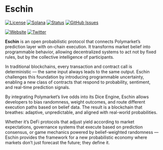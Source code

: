 # Eschin

[![License](https://img.shields.io/badge/License-MIT-blue.svg)](https://opensource.org/licenses/MIT)
[![Solana](https://img.shields.io/badge/Solana-Web3-green.svg)](https://solana.com/)
[![Status](https://img.shields.io/badge/Status-In%20Development-orange.svg)]()
[![GitHub Issues](https://img.shields.io/github/issues/yourusername/ontora-ai.svg)](https://github.com/yourusername/ontora-ai/issues)

[![Website](https://img.shields.io/badge/Website-Eschin-blue?logo=google-chrome)](https://eschin.tech/)
[![Twitter](https://img.shields.io/badge/Twitter-Eschin-blue?logo=twitter)](https://x.com/Whubeeflow)

**Eschin**  is an open probabilistic protocol that connects Polymarket’s prediction layer with on-chain execution.
It transforms market belief into programmable behavior, allowing decentralized systems to act not by fixed rules, but by the collective intelligence of participants.

In traditional blockchains, every transaction and contract call is deterministic — the same input always leads to the same output. Eschin challenges this foundation by introducing programmable uncertainty, enabling a new class of contracts that respond to probability, sentiment, and real-time prediction signals.

By integrating Polymarket’s live odds into its Dice Engine, Eschin allows developers to bias randomness, weight outcomes, and route different execution paths based on belief data. The result is a blockchain that breathes: adaptive, unpredictable, and aligned with real-world probabilities.

Whether it’s DeFi protocols that adjust yield according to market expectations, governance systems that execute based on prediction consensus, or game mechanics powered by belief-weighted randomness — Eschin provides the framework for a new probabilistic economy where markets don’t just forecast the future; they define it.
